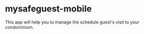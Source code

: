 # mysafeguest-mobile
This app will help you to manage the schedule guest's visit to your condominium.
